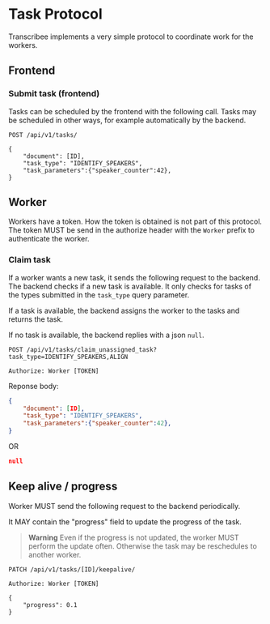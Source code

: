 # Task Protocol

Transcribee implements a very simple protocol to coordinate work for the workers.

## Frontend

### Submit task (frontend)

Tasks can be scheduled by the frontend with the following call.
Tasks may be scheduled in other ways, for example automatically by the backend.

```
POST /api/v1/tasks/

{
    "document": [ID],
    "task_type": "IDENTIFY_SPEAKERS",
    "task_parameters":{"speaker_counter":42},
}
```

## Worker

Workers have a token.
How the token is obtained is not part of this protocol.
The token MUST be send in the authorize header with the `Worker` prefix to authenticate the worker.

### Claim task

If a worker wants a new task, it sends the following request to the backend.
The backend checks if a new task is available.
It only checks for tasks of the types submitted in the `task_type` query parameter.

If a task is available, the backend assigns the worker to the tasks and returns the task.

If no task is available, the backend replies with a json `null`.

```
POST /api/v1/tasks/claim_unassigned_task?task_type=IDENTIFY_SPEAKERS,ALIGN

Authorize: Worker [TOKEN]
```

Reponse body:

```json
{
    "document": [ID],
    "task_type": "IDENTIFY_SPEAKERS",
    "task_parameters":{"speaker_counter":42},
}
```

OR

```json
null
```

## Keep alive / progress

Worker MUST send the following request to the backend periodically.

It MAY contain the "progress" field to update the progress of the task.

> **Warning**
> Even if the progress is not updated, the worker MUST perform the update often.
> Otherwise the task may be reschedules to another worker.

```
PATCH /api/v1/tasks/[ID]/keepalive/

Authorize: Worker [TOKEN]

{
    "progress": 0.1
}
```
